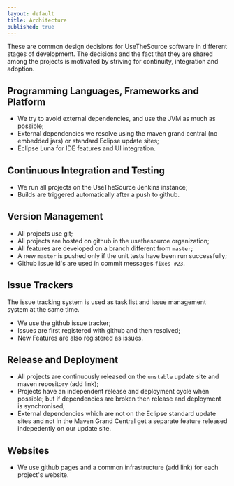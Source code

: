 ```yaml
---
layout: default
title: Architecture
published: true
---
```


These are common design decisions for UseTheSource software in different stages of development.
The decisions and the fact that they are shared among the projects is motivated by striving for continuity, integration and adoption.

## Programming Languages, Frameworks and Platform 

* We try to avoid external dependencies, and use the JVM as much as possible;
* External dependencies we resolve using the maven grand central (no embedded jars) or standard Eclipse update sites;
* Eclipse Luna for IDE features and UI integration.

## Continuous Integration and Testing

* We run all projects on the UseTheSource Jenkins instance;
* Builds are triggered automatically after a push to github.

## Version Management

* All projects use git;
* All projects are hosted on github in the usethesource organization;
* All features are developed on a branch different from `master`;
* A new `master` is pushed only if the unit tests have been run successfully;
* Github issue id's are used in commit messages `fixes #23`.

## Issue Trackers

The issue tracking system is used as task list and issue management system at the same time.

* We use the github issue tracker;
* Issues are first registered with github and then resolved;
* New Features are also registered as issues.

## Release and Deployment 

* All projects are continuously released on the `unstable` update site and maven repository (add link);
* Projects have an independent release and deployment cycle when possible; but if dependencies are broken then release and deployment is synchronised;
* External dependencies which are not on the Eclipse standard update sites and not in the Maven Grand Central get a separate feature released indepedently on our update site.

## Websites

* We use github pages and a common infrastructure (add link) for each project's website.
